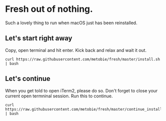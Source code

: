# Fresh out of nothing.
Such a lovely thing to run when macOS just has been reinstalled.<br>

## Let's start right away
Copy, open terminal and hit enter. Kick back and relax and wait it out.<br>
```shell
curl https://raw.githubusercontent.com/metobie/fresh/master/install.sh | bash
```
## Let's continue
When you get told to open iTerm2, please do so. Don't forget to close your current open termninal session. Run this to continue.
```shell
curl https://raw.githubusercontent.com/metobie/fresh/master/continue_install.sh | bash
```
